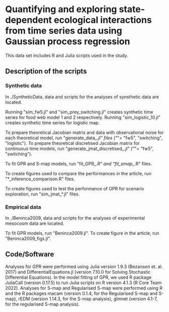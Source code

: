 # Quantifying and exploring state-dependent ecological interactions from time series data using Gaussian process regression

This data set includes R and Julia scripts used in the study.

## Description of the scripts
### Synthetic data
In ./SyntheticData, data and scripts for the analyses of synsthetic data are located.

Running "sim_fw5.jl" and "sim_prey_switching.jl" creates synthetic time series for food web model 1 and 2 respectively.
Running "sim_logistic_10.jl" creates synthetic time series for logistic map.

To prepare theoretical Jacobian matrix and data with observational noise for each theoretical model, run "generate_data_*.jl" files  ("*"= "fw5", "switching", "logistic").
To prepare theoretical discretised Jacobian matrix for continuous time models, run "generate_jmat_discretised_*.jl"  ("*"= "fw5", "switching").

To fit GPR and S-map models, run "fit_GPR_*.R" and "fit_smap_*.R" files.

To create figures used to compare the performances in the article, run "*_inference_comparison.R" files.

To create figures used to test the performance of GPR for scenario exploration, run "sim_jmat_*.jl" files.

### Empirical data
In ./Beninca2009, data and scripts for the analyses of experimental mesocosm data are located.

To fit GPR models, run "Beninca2009.jl".
To create figure in the article, run "Beninca2009_figs.jl".

## Code/Software
Analyses for GPR were performed using Julia version 1.9.3 (Bezanson et. al. 2017) and DifferentialEquations.jl (version 7.10.0 for Solving Stochastic Differential Equations). In the model fitting of GPR, we used R package JuliaCall (version 0.17.5) to run Julia scripts on R version 4.1.3 (R Core Team 2022). Analyses for S-map and Regularised S-map were performed using R and the R packages macam (version 0.1.4, for the Regularised S-map and S-map), rEDM (version 1.14.3, for the S-map analysis), glmnet (version 4.1-7, for the regularised S-map analysis).
